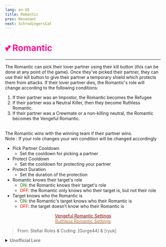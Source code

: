 ```yaml
---
lang: en-US
title: Romantic
prev: Revenant
next: SchrodingersCat
---
```


# <font color="#ff1493">💕 <b>Romantic</b></font> <Badge text="Benign" type="tip" vertical="middle"/>
---

The Romantic can pick their lover partner using their kill button (this can be done at any point of the game). Once they've picked their partner, they can use their kill button to give their partner a temporary shield which protects them from attacks. If their lover partner dies, the Romantic's role will change according to the following conditions:<br>
1. If their partner was an Impostor, the Romantic becomes the Refugee<br>
2. If their partner was a Neutral Killer, then they become Ruthless Romantic.<br>
3. If their partner was a Crewmate or a non-killing neutral, the Romantic becomes the Vengeful Romantic.<br><br>

The Romantic wins with the winning team if their partner wins.<br>
Note : If your role changes your win condition will be changed accordingly
* Pick Partner Cooldown
  * Set the cooldown for picking a partner
* Protect Cooldown
  * Set the cooldown for protecting your partner
* Protect Duration
  * Set the duration of the protection
* Romantic knows their target's role
  * <font color=green>ON</font>: the Romantic knows their target's role
  * <font color=red>OFF</font>: the Romantic only knows who their target is, but not their role
* Target knows who the Romantic is
  * <font color=green>ON</font>: the Romantic's target knows who their Romantic is
  * <font color=red>OFF</font>: the target doesn’t know who their Romantic is

<center>

[<font color="#8b0000">Vengeful Romantic Settings</font>](./RomanticVengeful.html)<br>
[<font color="#d2691e">Ruthless Romantic Settings</font>](./RomanticRuthless.html)
</center>

> From: Stellar Roles & Coding: [Gurge44] & [ryuk]

<details>
<summary><b><font color=gray>Unofficial Lore</font></b></summary>

 - The Duel
"Theodosia writes me a letter ev'ry day.
Theodosia, she's mine.
Love doesn't discriminate
Between the sinners
And the saints
It takes and it takes and it takes
And we keep loving anyway."

The Romantic loved Theodosia, One of the people who understood him.
He talked to her daily and they worked as a team never leaving each other alone...

One day they were separated during a critical sabotage
And... The unimaginable happened...

There are moments that the words don't reach
There is suffering too terrible to name
The moments when you're in so deep
It feels easier to just swim down

As the Romantic sat down... Thinking what to do...
He thought about it for a while and saw the Maverick...
He knew the Maverick would do anything to survive and would kill anyone, Event the most harmless person...

Time to take revenge...

Dear Mister Maverick
I hope this finds you in due health
And in due favour..

You see... That was my friend that you decided to...

[Maverick]
Ki.....

Careful how you proceed, good man
Intemperate indeed, good man
Answer for the accusations I lay at your feet
Or prepare to bleed, good man
Then stand Mister
Weehawken, dawn
Guns, drawn

And so they met...

And they fought...

The Lover was a neutral..
The Taskinator..
So..
RUTHLESSNESS IS MERCY UPON OURSELVES..

And he shot the bullet

And The Maverick.. aims his pistol at the sky!
Wait!

I strike him right between his ribs
I walk towards him, but I am ushered away

I hear wailing in the streets
Death doesn't discriminate between the sinners and the saints
It takes, and it takes, and it takes

"I survived, but I paid for it
Now I'm the villain in your history
I was too young and blind to see
I should've known, I should've known
The world was wide enough for both Maverick and me"

As he sat down....
Regretting killing the Maverick....

And he sobbed and cried...

The end 

> Submitted by: champofchamps78
</details>